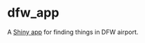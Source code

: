 # dfw_app
A [Shiny app](https://nicolewhite.shinyapps.io/dfw_app/) for finding things in DFW airport.

